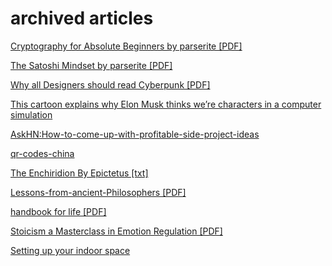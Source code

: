 # archived articles

[Cryptography for Absolute Beginners by parserite [PDF]](./medium.com-Cryptography%20for%20Absolute%20Beginners.pdf)

[The Satoshi Mindset by parserite [PDF]](./medium.com-The%20Satoshi%20Mindset%20Satoshi%20Nakamoto%20is%20a%20symbol%20of%20hope%20by%20parserite.pdf)

[Why all Designers should read Cyberpunk [PDF]](./magenta.as-Why%20All%20Designers%20Should%20Read%20Cyberpunk.pdf)

[This cartoon explains why Elon Musk thinks we’re characters in a computer simulation](simulation.html)

[AskHN:How-to-come-up-with-profitable-side-project-ideas](How-to-come-up-with-profitable-side-project-ideas.html)

[qr-codes-china](qr-codes-china.html)

[The Enchiridion By Epictetus [txt]](The-Enchiridion-By-Epictetus.txt)

[Lessons-from-ancient-Philosophers [PDF]](Lessons-from-ancient-philosphers.pdf)

[handbook for life [PDF]](handbook-for-life.pdf)

[Stoicism a Masterclass in Emotion Regulation [PDF]](Stoicism-a-Masterclass-in-Emotion-Regulation.pdf)

[Setting up your indoor space](setting-up-your-indoor-space.html)
